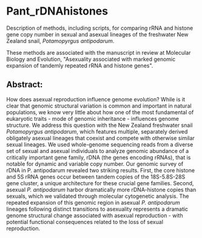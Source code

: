 # Pant_rDNAhistones
Description of methods, including scripts, for comparing rRNA and histone gene copy number in sexual and asexual lineages of the freshwater New Zealand snail, *Potamopyrgus antipodarum*.

These methods are associated with the manuscript in review at Molecular Biology and Evolution, "Asexuality associated with marked genomic expansion of tandemly repeated rRNA and histone genes".

## Abstract:

How does asexual reproduction influence genome evolution? While is it clear that genomic structural variation is common and important in natural populations, we know very little about how one of the most fundamental of eukaryotic traits - mode of genomic inheritance - influences genome structure. We address this question with the New Zealand freshwater snail *Potamopyrgus antipodarum*, which features multiple, separately derived obligately asexual lineages that coexist and compete with otherwise similar sexual lineages. We used whole-genome sequencing reads from a diverse set of sexual and asexual individuals to analyze genomic abundance of a critically important gene family, rDNA (the genes encoding rRNAs), that is notable for dynamic and variable copy number. Our genomic survey of rDNA in P. antipodarum revealed two striking results. First, the core histone and 5S rRNA genes occur between tandem copies of the 18S-5.8S-28S gene cluster, a unique architecture for these crucial gene families. Second, asexual *P. antipodarum* harbor dramatically more rDNA-histone copies than sexuals, which we validated through molecular cytogenetic analysis. The repeated expansion of this genomic region in asexual *P. antipodarum* lineages following distinct transitions to asexuality represents a dramatic genome structural change associated with asexual reproduction - with potential functional consequences related to the loss of sexual reproduction.

